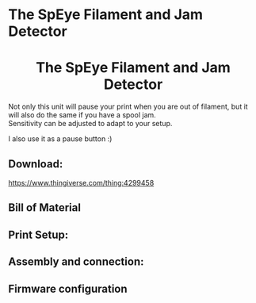 # The SpEye Filament and Jam Detector
<center> <h1>The SpEye Filament and Jam Detector</h1> </center>

Not only this unit will pause your print when you are out of filament, but it will also do the same if you have a spool jam.  
Sensitivity can be adjusted to adapt to your setup.

I also use it as a pause button :)  

## Download: 
https://www.thingiverse.com/thing:4299458

## Bill of Material

## Print Setup:

## Assembly and connection:

## Firmware configuration


